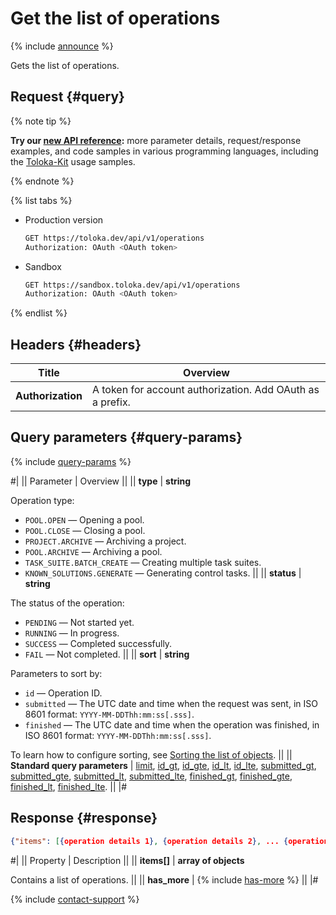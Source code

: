 # Get the list of operations

{% include [announce](../_includes/announce.md) %}

Gets the list of operations.

## Request {#query}

{% note tip %}

**Try our [new API reference](https://toloka.ai/docs/api/api-reference/#get-/operations):** more parameter details, request/response examples, and code samples in various programming languages, including the [Toloka-Kit](../../toloka-kit/index.md) usage samples.

{% endnote %}

{% list tabs %}

- Production version

  ```bash
  GET https://toloka.dev/api/v1/operations
  Authorization: OAuth <OAuth token>
  ```

- Sandbox

  ```bash
  GET https://sandbox.toloka.dev/api/v1/operations
  Authorization: OAuth <OAuth token>
  ```

{% endlist %}

## Headers {#headers}

Title | Overview
----- | -----
**Authorization** | A token for account authorization. Add OAuth as a prefix.

## Query parameters {#query-params}

{% include [query-params](../_includes/query-params.md) %}

#|
|| Parameter | Overview ||
|| **type** | **string**

Operation type:

- `POOL.OPEN` — Opening a pool.
- `POOL.CLOSE` — Closing a pool.
- `PROJECT.ARCHIVE` — Archiving a project.
- `POOL.ARCHIVE` — Archiving a pool.
- `TASK_SUITE.BATCH_CREATE` — Creating multiple task suites.
- `KNOWN_SOLUTIONS.GENERATE` — Generating control tasks. ||
|| **status** | **string**

The status of the operation:

- `PENDING` — Not started yet.
- `RUNNING` — In progress.
- `SUCCESS` — Completed successfully.
- `FAIL` — Not completed. ||
|| **sort** | **string**

Parameters to sort by:

- `id` — Operation ID.
- `submitted` — The UTC date and time when the request was sent, in ISO 8601 format: `YYYY-MM-DDThh:mm:ss[.sss]`.
- `finished` — The UTC date and time when the operation was finished, in ISO 8601 format: `YYYY-MM-DDThh:mm:ss[.sss]`.

To learn how to configure sorting, see [Sorting the list of objects](sorting.md). ||
|| **Standard query parameters** | [limit](standard-query-parameters.md#limit), [id_gt](standard-query-parameters.md#id_gt), [id_gte](standard-query-parameters.md#id_gte), [id_lt](standard-query-parameters.md#id_lt), [id_lte](standard-query-parameters.md#id_lte), [submitted_gt](standard-query-parameters.md#submitted_gt), [submitted_gte](standard-query-parameters.md#submitted_gte), [submitted_lt](standard-query-parameters.md#submitted_lt), [submitted_lte](standard-query-parameters.md#submitted_lte), [finished_gt](standard-query-parameters.md#finished_gt), [finished_gte](standard-query-parameters.md#finished_gte), [finished_lt](standard-query-parameters.md#finished_lt), [finished_lte](standard-query-parameters.md#finished_lte).
||
|#

## Response {#response}

```json
{"items": [{operation details 1}, {operation details 2}, ... {operation details n}], "has_more": false}
```

#|
|| Property | Description ||
|| **items[]** | **array of objects**

Contains a list of operations. ||
|| **has_more** | {% include [has-more](../_includes/has-more.md) %} ||
|#

{% include [contact-support](../../guide/_includes/contact-support.md) %}